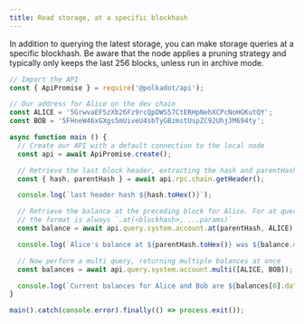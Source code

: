```yaml
---
title: Read storage, at a specific blockhash
---
```


In addition to querying the latest storage, you can make storage queries at a specific blockhash. Be aware that the node applies a pruning strategy and typically only keeps the last 256 blocks, unless run in archive mode.

```javascript
// Import the API
const { ApiPromise } = require('@polkadot/api');

// Our address for Alice on the dev chain
const ALICE = '5GrwvaEF5zXb26Fz9rcQpDWS57CtERHpNehXCPcNoHGKutQY';
const BOB = '5FHneW46xGXgs5mUiveU4sbTyGBzmstUspZC92UhjJM694ty';

async function main () {
  // Create our API with a default connection to the local node
  const api = await ApiPromise.create();

  // Retrieve the last block header, extracting the hash and parentHash
  const { hash, parentHash } = await api.rpc.chain.getHeader();

  console.log(`last header hash ${hash.toHex()}`);

  // Retrieve the balance at the preceding block for Alice. For at queries
  // the format is always `.at(<blockhash>, ...params)`
  const balance = await api.query.system.account.at(parentHash, ALICE);

  console.log(`Alice's balance at ${parentHash.toHex()} was ${balance.data.free}`);

  // Now perform a multi query, returning multiple balances at once
  const balances = await api.query.system.account.multi([ALICE, BOB]);

  console.log(`Current balances for Alice and Bob are ${balances[0].data.free} and ${balances[1].data.free}`);
}

main().catch(console.error).finally(() => process.exit());
```
